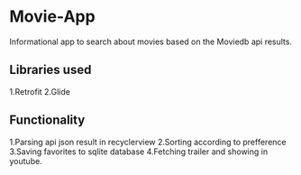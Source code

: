 # Movie-App
Informational app to search about movies based on the Moviedb  api results.

## Libraries used
1.Retrofit
2.Glide

## Functionality
1.Parsing api json result in recyclerview
2.Sorting according to prefference
3.Saving favorites to sqlite database
4.Fetching trailer and showing in youtube.

